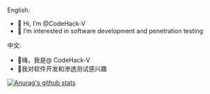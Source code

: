 English:
- 👋 Hi, I’m @CodeHack-V
- 👀 I’m interested in software development and penetration testing

中文:
- 👋嗨，我是@ CodeHack-V
- 👀我对软件开发和渗透测试感兴趣

[![Anurag's github stats](https://github-readme-stats.vercel.app/api?username=CodeHack-V&theme=tokyonight)](https://github.com/anuraghazra/github-readme-stats)
